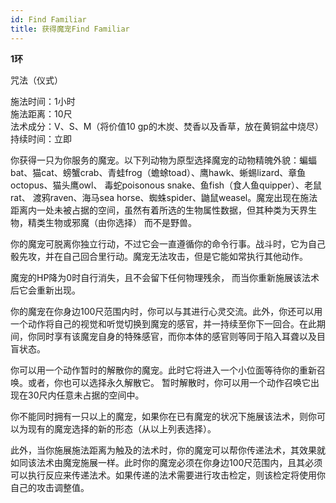 ```yaml
---
id: Find Familiar
title: 获得魔宠Find Familiar
---
```


**1环**

咒法（仪式）

施法时间：1小时  
施法距离：10尺  
法术成分：V、S、M（将价值10 gp的木炭、焚香以及香草，放在黄铜盆中烧尽）  
持续时间：立即  


你获得一只为你服务的魔宠。以下列动物为原型选择魔宠的动物精魄外貌：蝙蝠bat、猫cat、螃蟹crab、青蛙frog（蟾蜍toad）、鹰hawk、蜥蜴lizard、章鱼octopus、猫头鹰owl、
毒蛇poisonous snake、鱼fish（食人鱼quipper）、老鼠rat、
渡鸦raven、海马sea horse、蜘蛛spider、鼬鼠weasel。魔宠出现在施法距离内一处未被占据的空间，虽然有着所选的生物属性数据，但其种类为天界生物，精类生物或邪魔（由你选择）
而不是野兽。


你的魔宠可脱离你独立行动，不过它会一直遵循你的命令行事。战斗时，它为自己骰先攻，并在自己回合里行动。魔宠无法攻击，但是它能如常执行其他动作。


魔宠的HP降为0时自行消失，且不会留下任何物理残余，
而当你重新施展该法术后它会重新出现。


你的魔宠在你身边100尺范围内时，你可以与其进行心灵交流。此外，你还可以用一个动作将自己的视觉和听觉切换到魔宠的感官，并一持续至你下一回合。在此期间，你同时享有该魔宠自身的特殊感官，而你本体的感官则等同于陷入耳聋以及目盲状态。


你可以用一个动作暂时的解散你的魔宠。此时它将进入一个小位面等待你的重新召唤。或者，你也可以选择永久解散它。
暂时解散时，你可以用一个动作召唤它出现在30尺内任意未占据的空间中。


你不能同时拥有一只以上的魔宠，如果你在已有魔宠的状况下施展该法术，则你可以为现有的魔宠选择的新的形态（从以上列表选择）。


此外，当你施展施法距离为触及的法术时，你的魔宠可以帮你传递法术，其效果就如同该法术由魔宠施展一样。此时你的魔宠必须在你身边100尺范围内，且其必须可以执行反应来传递法术。如果传递的法术需要进行攻击检定，则该检定将使用你自己的攻击调整值。
